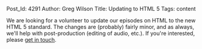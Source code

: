 Post_Id: 4291
Author: Greg Wilson
Title: Updating to HTML 5
Tags: content

<p>We are looking for a volunteer to update our episodes on HTML to the new HTML 5 standard.  The changes are (probably) fairly minor, and as always, we'll help with post-production (editing of audio, etc.).  If you're interested, please <a href="mailto:{{contact_email}}">get in touch</a>.</p>
